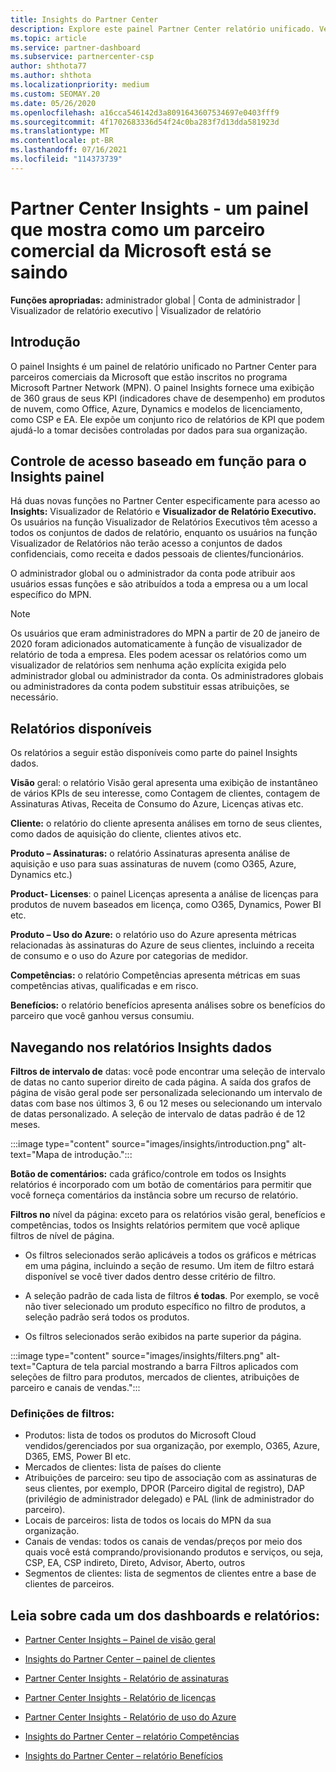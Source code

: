 ```yaml
---
title: Insights do Partner Center
description: Explore este painel Partner Center relatório unificado. Veja como você está fazendo em KPIs para vendas e implantação, desenvolvimento de clientes e muito mais.
ms.topic: article
ms.service: partner-dashboard
ms.subservice: partnercenter-csp
author: shthota77
ms.author: shthota
ms.localizationpriority: medium
ms.custom: SEOMAY.20
ms.date: 05/26/2020
ms.openlocfilehash: a16cca546142d3a8091643607534697e0403fff9
ms.sourcegitcommit: 4f1702683336d54f24c0ba283f7d13dda581923d
ms.translationtype: MT
ms.contentlocale: pt-BR
ms.lasthandoff: 07/16/2021
ms.locfileid: "114373739"
---
```

# <a name="partner-center-insights---a-dashboard-that-shows-how-a-microsoft-commercial-partner-is-doing"></a>Partner Center Insights - um painel que mostra como um parceiro comercial da Microsoft está se saindo

**Funções apropriadas:** administrador global | Conta de administrador | Visualizador de relatório executivo | Visualizador de relatório

## <a name="introduction"></a>Introdução

O painel Insights é um painel de relatório unificado no Partner Center para parceiros comerciais da Microsoft que estão inscritos no programa Microsoft Partner Network (MPN). O painel Insights fornece uma exibição de 360 graus de seus KPI (indicadores chave de desempenho) em produtos de nuvem, como Office, Azure, Dynamics e modelos de licenciamento, como CSP e EA. Ele expõe um conjunto rico de relatórios de KPI que podem ajudá-lo a tomar decisões controladas por dados para sua organização. 

## <a name="role-based-access-control-to-the-insights-dashboard"></a>Controle de acesso baseado em função para o Insights painel

Há duas novas funções no Partner Center especificamente para acesso ao **Insights:** Visualizador de Relatório e **Visualizador de Relatório Executivo.** Os usuários na função Visualizador de Relatórios Executivos têm acesso a todos os conjuntos de dados de relatório, enquanto os usuários na função Visualizador de Relatórios não terão acesso a conjuntos de dados confidenciais, como receita e dados pessoais de clientes/funcionários. 

O administrador global ou o administrador da conta pode atribuir aos usuários essas funções e são atribuídos a toda a empresa ou a um local específico do MPN.  

>[!Note] 
>Os usuários que eram administradores do MPN a partir de 20 de janeiro de 2020 foram adicionados automaticamente à função de visualizador de relatório de toda a empresa. Eles podem acessar os relatórios como um visualizador de relatórios sem nenhuma ação explícita exigida pelo administrador global ou administrador da conta. Os administradores globais ou administradores da conta podem substituir essas atribuições, se necessário. 

## <a name="reports-available"></a>Relatórios disponíveis

Os relatórios a seguir estão disponíveis como parte do painel Insights dados.

**Visão** geral: o relatório Visão geral apresenta uma exibição de instantâneo de vários KPIs de seu interesse, como Contagem de clientes, contagem de Assinaturas Ativas, Receita de Consumo do Azure, Licenças ativas etc.

**Cliente:** o relatório do cliente apresenta análises em torno de seus clientes, como dados de aquisição do cliente, clientes ativos etc.

**Produto – Assinaturas:** o relatório Assinaturas apresenta análise de aquisição e uso para suas assinaturas de nuvem (como O365, Azure, Dynamics etc.)

**Product- Licenses**: o painel Licenças apresenta a análise de licenças para produtos de nuvem baseados em licença, como O365, Dynamics, Power BI etc.

**Produto – Uso do Azure:** o relatório uso do Azure apresenta métricas relacionadas às assinaturas do Azure de seus clientes, incluindo a receita de consumo e o uso do Azure por categorias de medidor.

**Competências:** o relatório Competências apresenta métricas em suas competências ativas, qualificadas e em risco.

**Benefícios:** o relatório benefícios apresenta análises sobre os benefícios do parceiro que você ganhou versus consumiu.

## <a name="navigating-the-insights-reports"></a>Navegando nos relatórios Insights dados

**Filtros de intervalo de** datas: você pode encontrar uma seleção de intervalo de datas no canto superior direito de cada página. A saída dos grafos de página de visão geral pode ser personalizada selecionando um intervalo de datas com base nos últimos 3, 6 ou 12 meses ou selecionando um intervalo de datas personalizado. A seleção de intervalo de datas padrão é de 12 meses. 

:::image type="content" source="images/insights/introduction.png" alt-text="Mapa de introdução.":::

**Botão de comentários:** cada gráfico/controle em todos os Insights relatórios é incorporado com um botão de comentários para permitir que você forneça comentários da instância sobre um recurso de relatório. 

 
**Filtros no** nível da página: exceto para os relatórios visão geral, benefícios e competências, todos os Insights relatórios permitem que você aplique filtros de nível de página. 

- Os filtros selecionados serão aplicáveis a todos os gráficos e métricas em uma página, incluindo a seção de resumo. Um item de filtro estará disponível se você tiver dados dentro desse critério de filtro. 

- A seleção padrão de cada lista de filtros **é todas**. Por exemplo, se você não tiver selecionado um produto específico no filtro de produtos, a seleção padrão será todos os produtos.

- Os filtros selecionados serão exibidos na parte superior da página. 

:::image type="content" source="images/insights/filters.png" alt-text="Captura de tela parcial mostrando a barra Filtros aplicados com seleções de filtro para produtos, mercados de clientes, atribuições de parceiro e canais de vendas.":::

### <a name="filters-definitions"></a>Definições de filtros:

- Produtos: lista de todos os produtos do Microsoft Cloud vendidos/gerenciados por sua organização, por exemplo, O365, Azure, D365, EMS, Power BI etc.
- Mercados de clientes: lista de países do cliente
- Atribuições de parceiro: seu tipo de associação com as assinaturas de seus clientes, por exemplo, DPOR (Parceiro digital de registro), DAP (privilégio de administrador delegado) e PAL (link de administrador do parceiro). 
- Locais de parceiros: lista de todos os locais do MPN da sua organização.
- Canais de vendas: todos os canais de vendas/preços por meio dos quais você está comprando/provisionando produtos e serviços, ou seja, CSP, EA, CSP indireto, Direto, Advisor, Aberto, outros
- Segmentos de clientes: lista de segmentos de clientes entre a base de clientes de parceiros.

## <a name="read-about-each-of-the-dashboards-and-reports"></a>Leia sobre cada um dos dashboards e relatórios:

- [Partner Center Insights – Painel de visão geral](insights-overview-report.md)

- [Insights do Partner Center – painel de clientes](insights-customer-report.md)

- [Partner Center Insights - Relatório de assinaturas](insights-product-subscriptions-report.md)

- [Partner Center Insights - Relatório de licenças](insights-product-licenses-report.md)

- [Partner Center Insights - Relatório de uso do Azure](insights-azure-usage-report.md)

- [Insights do Partner Center – relatório Competências](insights-competencies-report.md)

- [Insights do Partner Center – relatório Benefícios](insights-benefits-report.md)
